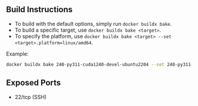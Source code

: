 ## Build Instructions

- To build with the default options, simply run `docker buildx bake`.
- To build a specific target, use `docker buildx bake <target>`.
- To specify the platform, use `docker buildx bake <target> --set <target>.platform=linux/amd64`.

Example:
```bash
docker buildx bake 240-py311-cuda1240-devel-ubuntu2204 --set 240-py311-cuda1240-devel-ubuntu2204.platform=linux/amd64
```

## Exposed Ports

- 22/tcp (SSH)
